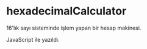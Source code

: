 # hexadecimalCalculator

16'lık sayı sisteminde işlem yapan bir hesap makinesi.

JavaScript ile yazıldı.
